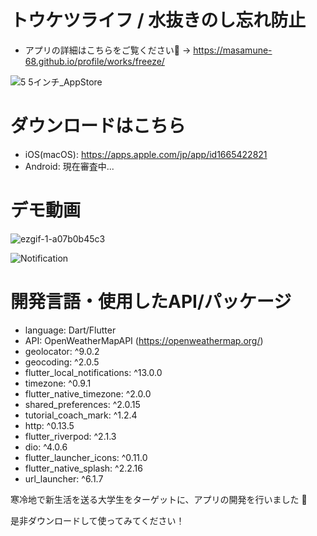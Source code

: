 
# トウケツライフ / 水抜きのし忘れ防止
* アプリの詳細はこちらをご覧ください🚰 → https://masamune-68.github.io/profile/works/freeze/


![5 5インチ_AppStore](https://user-images.githubusercontent.com/74311952/213666331-e40f394a-d28a-4707-a122-efaffb441043.png)

# ダウンロードはこちら
* iOS(macOS): https://apps.apple.com/jp/app/id1665422821
* Android: 現在審査中...

# デモ動画

![ezgif-1-a07b0b45c3](https://user-images.githubusercontent.com/74311952/213666727-27deec37-e1c0-4269-ab57-b0d0039b817a.gif)

![Notification](https://user-images.githubusercontent.com/74311952/213666831-27592359-690d-4811-9411-2ab33c545c40.gif)

# 開発言語・使用したAPI/パッケージ

* language: Dart/Flutter
* API: OpenWeatherMapAPI (https://openweathermap.org/)
* geolocator: ^9.0.2
* geocoding: ^2.0.5
* flutter_local_notifications: ^13.0.0
* timezone: ^0.9.1
* flutter_native_timezone: ^2.0.0
* shared_preferences: ^2.0.15
* tutorial_coach_mark: ^1.2.4
* http: ^0.13.5
* flutter_riverpod: ^2.1.3
* dio: ^4.0.6
* flutter_launcher_icons: ^0.11.0
* flutter_native_splash: ^2.2.16
* url_launcher: ^6.1.7



寒冷地で新生活を送る大学生をターゲットに、アプリの開発を行いました 🚀

是非ダウンロードして使ってみてください！